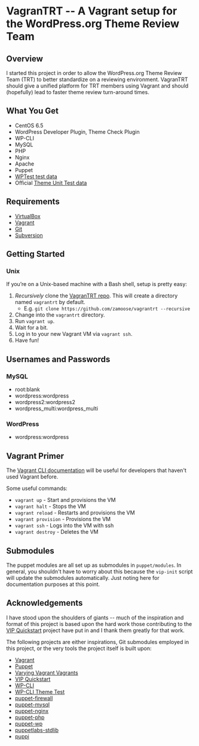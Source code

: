 # VagranTRT -- A Vagrant setup for the WordPress.org Theme Review Team

## Overview

I started this project in order to allow the WordPress.org Theme Review Team (TRT) to better standardize on a reviewing environment. VagranTRT should give a unified platform for TRT members using Vagrant and should (hopefully) lead to faster theme review turn-around times.

## What You Get

*   CentOS 6.5
*   WordPress Developer Plugin, Theme Check Plugin
*   WP-CLI
*   MySQL
*   PHP
*   Nginx
*   Apache
*   Puppet
*   [WPTest test data](http://wptest.io/)
*   Official [Theme Unit Test data](http://codex.wordpress.org/Theme_Unit_Test)

## Requirements

* [VirtualBox](https://www.virtualbox.org/wiki/Downloads)
* [Vagrant](http://downloads.vagrantup.com/)
* [Git](http://git-scm.com/downloads)
* [Subversion](http://subversion.apache.org/packages.html)

## Getting Started

### Unix

If you’re on a Unix-based machine with a Bash shell, setup is pretty easy:

1. *Recursively* clone the [VagranTRT repo](https://github.com/zamoose/vagrantrt). This will create a directory named `vagrantrt` by default.
    * E.g. `git clone https://github.com/zamoose/vagrantrt --recursive`
1. Change into the `vagrantrt` directory.
1. Run `vagrant up`.
1. Wait for a bit.
1. Log in to your new Vagrant VM via `vagrant ssh`.
1. Have fun!

## Usernames and Passwords

### MySQL
* root:blank
* wordpress:wordpress
* wordpress2:wordpress2
* wordpress_multi:wordpress_multi

### WordPress
* wordpress:wordpress

## Vagrant Primer

The [Vagrant CLI documentation](http://docs.vagrantup.com/v2/cli/index.html) will be useful for developers that haven't used Vagrant before.

Some useful commands:

* `vagrant up` - Start and provisions the VM
* `vagrant halt` - Stops the VM
* `vagrant reload` - Restarts and provisions the VM
* `vagrant provision` - Provisions the VM
* `vagrant ssh` - Logs into the VM with ssh
* `vagrant destroy` - Deletes the VM

## Submodules

The puppet modules are all set up as submodules in `puppet/modules`. In general, you shouldn't have to worry about this because the `vip-init` script will update the submodules automatically. Just noting here for documentation purposes at this point.

## Acknowledgements

I have stood upon the shoulders of giants -- much of the inspiration and format of this project is based upon the hard work those contributing to the [VIP Quickstart](https://github.com/Automattic/vip-quickstart) project have put in and I thank them greatly for that work.

The following projects are either inspirations, Git submodules employed in this project, or the very tools the project itself is built upon:

* [Vagrant](http://vagrantup.com/)
* [Puppet](http://puppetlabs.com/)
* [Varying Vagrant Vagrants](https://github.com/10up/varying-vagrant-vagrants)
* [VIP Quickstart](https://github.com/Automattic/vip-quickstart)
* [WP-CLI](http://wp-cli.org)
* [WP-CLI Theme Test](https://github.com/pixline/wp-cli-theme-test-command)
* [puppet-firewall](https://github.com/example42/puppet-firewall)
* [puppet-mysql](https://github.com/example42/puppet-mysql)
* [puppet-nginx](https://github.com/example42/puppet-nginx)
* [puppet-php](https://github.com/jippi/puppet-php)
* [puppet-wp](https://github.com/rmccue/puppet-wp)
* [puppetlabs-stdlib](https://github.com/puppetlabs/puppetlabs-stdlib)
* [puppi](https://github.com/example42/puppi)
